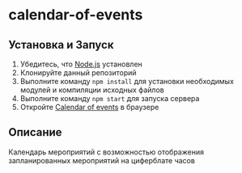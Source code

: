 # calendar-of-events

## Установка и Запуск

1. Убедитесь, что [Node.js](https://nodejs.org/) установлен
2. Клонируйте данный репозиторий
3. Выполните команду `npm install` для установки необходимых модулей и компиляции исходных файлов
4. Выполните команду `npm start` для запуска сервера
5. Откройте [Calendar of events](http://127.0.0.1:8081/) в браузере

## Описание

Календарь мероприятий с возможностью отображения запланированных мероприятий на циферблате часов